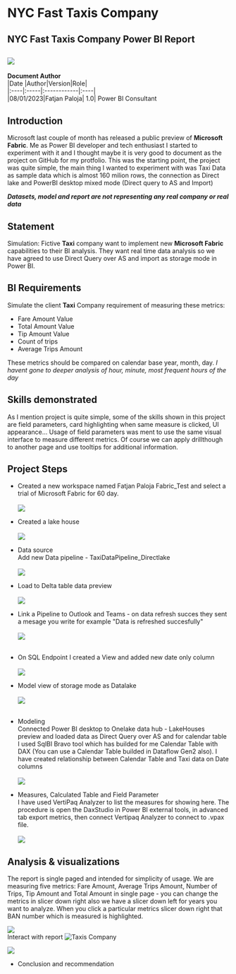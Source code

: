
# **NYC Fast Taxis Company**
## **NYC Fast Taxis Company Power BI Report**

![](TaxiPhoto.jpg)
---
**Document Author**                                                   
|Date |Author|Version|Role|                   
|:----|:-----|:------------|:----|                                        
|08/01/2023|Fatjan Paloja| 1.0| Power BI Consultant 
## Introduction

Microsoft last couple of month has released a public preview of **Microsoft Fabric**. Me as Power BI developer and tech enthusiast I started to experiment with it and I thought maybe it is very good to document as the project on GitHub for my protfolio. This was the starting point, the project was quite simple, the main thing I wanted to experiment with was Taxi Data as sample data which is almost 160 milion rows, the connection as Direct lake and PowerBI desktop mixed mode (Direct query to AS and Import)

**_Datasets, model and report are not representing any real company or real data_**

## Statement

Simulation:
Fictive **Taxi** company want to implement new **Microsoft Fabric** capabilities to their BI analysis. They want real time data analysis so we have agreed to use Direct Query over AS and import as storage mode in Power BI.
  
## BI Requirements

Simulate the client **Taxi** Company requirement of measuring these metrics:
- Fare Amount Value
- Total Amount Value
- Tip Amount Value
- Count of trips
- Average Trips Amount

These metrics should be compared on calendar base year, month, day. _I havent gone to deeper analysis of hour, minute, most frequent hours of the day_
  
## Skills demonstrated

As I mention project is quite simple, some of the skills shown in this project are field parameters, card highlighting when same measure is clicked, UI appearance... Usage of field parameters was ment to use the same visual interface to measure different metrics. Of course we can apply drillthough to another page and use tooltips for additional information.
## Project Steps

- Created a new workspace named Fatjan Paloja Fabric_Test and select a trial of Microsoft Fabric for 60 day.
  <br />
  <br />
 ![](Workspace_settings.png)

- Created a lake house
  <br />
  <br />
 ![](LakeHouse.png)
- Data source
  <br />
  Add new Data pipeline - TaxiDataPipeline_Directlake
  <br />
  <br />
![](PipelineData.png)
- Load to Delta table data preview
  <br />
  <br />
  ![](DeltaTablePreview.png)

- Link a Pipeline to Outlook and Teams - on data refresh succes they sent a mesage you write for example "Data is refreshed succesfully"
  <br />
  <br />
  ![](PipelinetoTeams.png)
  <br />
  <br />
- On SQL Endpoint I created a View and added new date only column
  <br />
  <br />
  ![](SQl_endpoint.png)

- Model view of storage mode as Datalake
  <br />
  <br />
   ![](DirectLakePicture.png)
  <br />
  <br />

- Modeling
  <br />
  Connected Power BI desktop to Onelake data hub - LakeHouses preview and loaded data as Direct Query over AS and for calendar table I used SqlBI Bravo tool which has builded for me Calendar Table with DAX (You can use a Calendar Table builded in Dataflow Gen2 also). I have created relationship between Calendar Table and Taxi data on Date columns
  <br />
  <br />
![](DataModel.png)

- Measures, Calculated Table and Field Parameter
  <br />
  I have used VertiPaq Analyzer to list the measures for showing here. The procedure is open the DaxStudio in Power BI external tools, in advanced tab export metrics, then connect Vertipaq Analyzer to connect to .vpax file.
  <br />
  <br />
  ![](Measures.png)

## Analysis & visualizations

  The report is single paged and intended for simplicity of usage. We are measuring five metrics: Fare Amount, Average Trips Amount, Number of Trips, Tip Amount and Total Amount in single page - you can change the metrics in slicer down right also we have a slicer down left for years you want to analyze.
When you click a particular metrics slicer down right that BAN number which is measured is highlighted.
  <br />

   ![](Report.png)
    <br />
Interact with report 
![Taxis Company](https://img.shields.io/badge/Taxis%20Company-Power%20BI%20Report-ffbe0b?labelColor=7B88BF&style=flat&logo=PowerBI&logoColor=Yellow)

  ![](Gif.gif)

- Conclusion and recommendation

